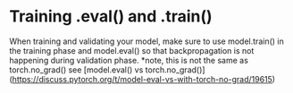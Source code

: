 # Training .eval() and .train()
When training and validating your model, make sure to use model.train() in the training phase and model.eval() so that backpropagation is not happening during validation phase.
*note, this is not the same as torch.no_grad() see [model.eval() vs torch.no_grad()] (https://discuss.pytorch.org/t/model-eval-vs-with-torch-no-grad/19615)
